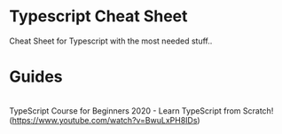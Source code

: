 # Typescript Cheat Sheet
Cheat Sheet for Typescript with the most needed stuff..

# Guides
<br>TypeScript Course for Beginners 2020 - Learn TypeScript from Scratch! (https://www.youtube.com/watch?v=BwuLxPH8IDs)

